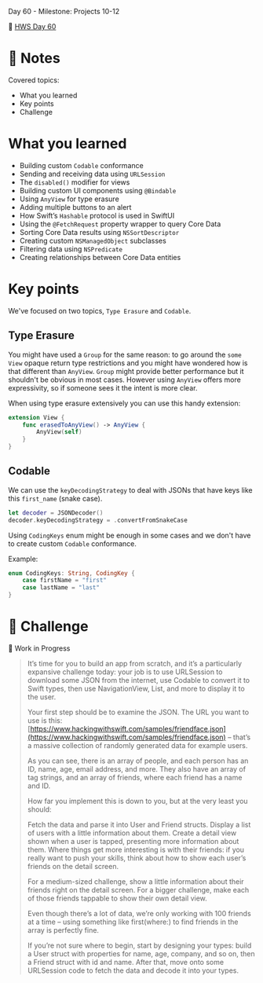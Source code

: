 Day 60 - Milestone: Projects 10-12

🔗 [HWS Day 60](https://www.hackingwithswift.com/100/swiftui/60)


# 📝 Notes

Covered topics:

- What you learned
- Key points
- Challenge

# What you learned

>
- Building custom `Codable` conformance
- Sending and receiving data using `URLSession`
- The `disabled()` modifier for views
- Building custom UI components using `@Bindable`
- Using `AnyView` for type erasure
- Adding multiple buttons to an alert
- How Swift’s `Hashable` protocol is used in SwiftUI
- Using the `@FetchRequest` property wrapper to query Core Data
- Sorting Core Data results using `NSSortDescriptor`
- Creating custom `NSManagedObject` subclasses
- Filtering data using `NSPredicate`
- Creating relationships between Core Data entities

# Key points

We've focused on two topics, `Type Erasure` and `Codable`.

## Type Erasure

You might have used a `Group` for the same reason: to go around the `some View` opaque return type restrictions and you might have wondered how is that different than `AnyView`. `Group` might provide better performance but it shouldn't be obvious in most cases. However using `AnyView` offers more expressivity, so if someone sees it the intent is more clear.

When using type erasure extensively you can use this handy extension:

```swift
extension View {
    func erasedToAnyView() -> AnyView {
        AnyView(self)
    }
}
```

## Codable

We can use the `keyDecodingStrategy` to deal with JSONs that have keys like this `first_name` (snake case).

```swift
let decoder = JSONDecoder()
decoder.keyDecodingStrategy = .convertFromSnakeCase
```

Using `CodingKeys` enum might be enough in some cases and we don't have to create custom `Codable` conformance.

Example:

```swift
enum CodingKeys: String, CodingKey {
    case firstName = "first"
    case lastName = "last"
}
```

# 🎯 Challenge

📐 Work in Progress

> It’s time for you to build an app from scratch, and it’s a particularly expansive challenge today: your job is to use URLSession to download some JSON from the internet, use Codable to convert it to Swift types, then use NavigationView, List, and more to display it to the user.
> 
> Your first step should be to examine the JSON. The URL you want to use is this: [https://www.hackingwithswift.com/samples/friendface.json](https://www.hackingwithswift.com/samples/friendface.json) – that’s a massive collection of randomly generated data for example users.
> 
> As you can see, there is an array of people, and each person has an ID, name, age, email address, and more. They also have an array of tag strings, and an array of friends, where each friend has a name and ID.
> 
> How far you implement this is down to you, but at the very least you should:
> 
> Fetch the data and parse it into User and Friend structs.
> Display a list of users with a little information about them.
> Create a detail view shown when a user is tapped, presenting more information about them.
> Where things get more interesting is with their friends: if you really want to push your skills, think about how to show each user’s friends on the detail screen.
> 
> For a medium-sized challenge, show a little information about their friends right on the detail screen. For a bigger challenge, make each of those friends tappable to show their own detail view.
> 
> Even though there’s a lot of data, we’re only working with 100 friends at a time – using something like first(where:) to find friends in the array is perfectly fine.
> 
> If you’re not sure where to begin, start by designing your types: build a User struct with properties for name, age, company, and so on, then a Friend struct with id and name. After that, move onto some URLSession code to fetch the data and decode it into your types.